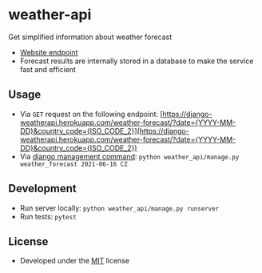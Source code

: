# weather-api

Get simplified information about weather forecast
* [Website endpoint](https://django-weatherapi.herokuapp.com/weather-forecast/)
* Forecast results are internally stored in a database to make the service fast and efficient

## Usage
* Via ```GET``` request on the following endpoint: [https://django-weatherapi.herokuapp.com/weather-forecast/?date={YYYY-MM-DD}&country_code={ISO_CODE_2}](https://django-weatherapi.herokuapp.com/weather-forecast/?date={YYYY-MM-DD}&country_code={ISO_CODE_2})
* Via [django management command](https://docs.djangoproject.com/en/3.2/howto/custom-management-commands/): ```python weather_api/manage.py weather_forecast 2021-06-16 CZ```

## Development
* Run server locally: ```python weather_api/manage.py runserver```
* Run tests: ```pytest```

## License
* Developed under the [MIT](https://github.com/kucera-lukas/weather-api/blob/main/LICENSE) license
